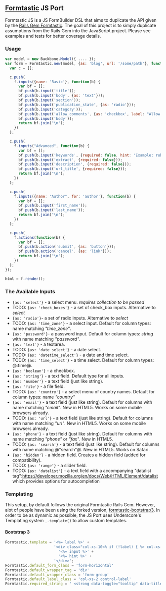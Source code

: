 ## [Formtastic](https://github.com/justinfrench/formtastic) JS Port

Formtastic JS is a JS FormBuilder DSL that aims to duplicate the API given by the [Rails Gem Formtastic](https://github.com/justinfrench/formtastic). The goal of this project is to simply duplicate assumptions from the Rails Gem into the JavaScript project. Please see examples and tests for better coverage details.

### Usage

```javascript
var model = new Backbone.Model({ .... });
var form = Formtastic.new(model, {as: 'blog', url: '/some/path'}, function(f) {
  var c = [];

  c.push(
    f.inputs({name: 'Basic'}, function(b) {
      var bf = [];
      bf.push(b.input('title'));
      bf.push(b.input('body', {as: 'text'}));
      bf.push(b.input('section'));
      bf.push(b.input('publication_state', {as: 'radio'}));
      bf.push(b.input('category'));
      bf.push(b.input('allow_comments', {as: 'checkbox', label: "Allow commenting on this article"}));
      bf.push(b.input('body'));
      return bf.join("\n");
    })
  );

  c.push(
    f.inputs("Advanced", function(b) {
      var bf = [];
      bf.push(b.input('keywords', {required: false, hint: "Example: ruby, rails, forms"}));
      bf.push(b.input('extract', {required: false}));
      bf.push(b.input('description', {required: false}));
      bf.push(b.input('url_title', {required: false}));
      return bf.join("\n");
    })
  );

  c.push(
    f.inputs({name: "Author", for: 'author'}, function(b) {
      var bf = [];
      bf.push(b.input('first_name'));
      bf.push(b.input('last_name'));
      return bf.join("\n");
    })
  );

  c.push(
    f.actions(function(b) {
      var bf = [];
      bf.push(b.action('submit', {as: 'button'}));
      bf.push(b.action('cancel', {as: 'link'}));
      return bf.join("\n");
    })
  );
});

html = f.render();
```


### The Available Inputs

* `{as: 'select'}` - a select menu. _requires collection to be passed_
* TODO: `{as: 'check_boxes'}` - a set of check_box inputs. Alternative to _select_
* `{as: 'radio'}`- a set of radio inputs. Alternative to _select_
* TODO: `{as: 'time_zone'}` - a select input. Default for column types: name matching _"time_zone"_.
* `{as: 'password'}`- a password input. Default for column types: _string_ with name matching _"password"_.
* `{as: 'text'}` - a textarea.
* TODO: `{as: 'date_select'}` - a date select.
* TODO: `{as: 'datetime_select'}` - a date and time select.
* TODO: `{as: 'time_select'}` - a time select. Default for column types: @:time@.
* `{as: 'boolean'}` - a checkbox.
* `{as: 'string'}` - a text field. Default type for all inputs.
* `{as: 'number'}` - a text field (just like string).
* `{as: 'file'}` - a file field.
* TODO: `{as: 'country'}` - a select menu of country names. Default for column types: name _"country"_
* `{as: 'email'}` - a text field (just like string). Default for columns with name matching _"email"_. New in HTML5. Works on some mobile browsers already.
* TODO: `{as: 'url'}` - a text field (just like string). Default for columns with name matching _"url"_. New in HTML5. Works on some mobile browsers already.
* `{as: 'phone'}` - a text field (just like string). Default for columns with name matching _"phone"_ or _"fax"_. New in HTML5.
* TODO: `{as: 'search'}` - a text field (just like string). Default for columns with name matching @"search"@. New in HTML5. Works on Safari.
* `{as: 'hidden'}` - a hidden field. Creates a hidden field (added for compatibility).
* TODO: `{as: 'range'}` - a slider field.
* TODO: `{as: 'datalist'}` - a text field with a accompanying "datalist tag":https://developer.mozilla.org/en/docs/Web/HTML/Element/datalist which provides options for autocompletion

### Templating

This setup, by default follows the original Formtastic Rails Gem. However, alot of people have been using the forked version, [formtastic-bootstrap3](https://github.com/nickl-/formtastic-bootstrap3). In order to be as dynamic as possible,
the JS Port uses Underscore's Templating system `_.template()` to allow custom templates.

#### Bootstrap 3

```javascript
Formtastic.template = '<%= label %>' +
                      '<div class="col-xs-10<% if (!label) { %> col-xs-offset-2<% } %>">' +
                        '<%= input %>' +
                        '<%= hint %>' +
                      '</div>';
Formtastic.default_form_class = 'form-horizontal'
Formtastic.default_wrapper_tag = 'div'
Formtastic.default_wrapper_class = 'form-group'
Formtastic.default_label_class = 'col-xs-2 control-label'
Formtastic.required_string = ' <strong data-toggle="tooltip" data-title="Required" class="required text-danger">*</strong>'
```